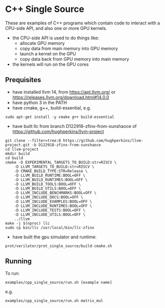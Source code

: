 # C++ Single Source

These are examples of C++ programs which contain code to interact with a CPU-side API, and also one or more GPU kernels.

- the CPU-side API is used to do things like:
    - allocate GPU memory
    - copy data from main memory into GPU memory
    - launch a kernel on the GPU
    - copy data back from GPU memory into main memory
- the kernels will run on the GPU cores

## Prequisites

- have installed llvm 14, from https://apt.llvm.org/ or https://releases.llvm.org/download.html#14.0.0
- have python 3 in the PATH
- have cmake, g++, build-essential, e.g.
```
sudo apt-get install -y cmake g++ build-essential
```
- have built llc from branch D122918-zfinx-from-sunshaoce of https://github.com/hughperkins/llvm-project
```
git clone --filter=tree:0 https://github.com/hughperkins/llvm-project.git -b D122918-zfinx-from-sunshaoce
cd llvm-project
mkdir build
cd build
cmake -D EXPERIMENTAL_TARGETS_TO_BUILD:str=RISCV \
    -D LLVM_TARGETS_TO_BUILD:str=RISCV \
    -D CMAKE_BUILD_TYPE:STR=Release \
    -D LLVM_BUILD_RUNTIME:BOOL=OFF \
    -D LLVM_BUILD_RUNTIMES:BOOL=OFF \
    -D LLVM_BUILD_TOOLS:BOOL=OFF \
    -D LLVM_BUILD_UTILS:BOOL=OFF \
    -D LLVM_INCLUDE_BENCHMARKS:BOOL=OFF \
    -D LLVM_INCLUDE_DOCS:BOOL=OFF \
    -D LLVM_INCLUDE_EXAMPLES:BOOL=OFF \
    -D LLVM_INCLUDE_RUNTIMES:BOOL=OFF \
    -D LLVM_INCLUDE_TESTS:BOOL=OFF \
    -D LLVM_INCLUDE_UTILS:BOOL=OFF \
    ../llvm
make -j $(nproc) llc
sudo cp bin/llc /usr/local/bin/llc-zfinx
```
- have built the gpu simulator and runtime:
```
prot/verilator/prot_single_source/build-cmake.sh
```

## Running

To run:

```
examples/cpp_single_source/run.sh [example name]
```

e.g.

```
examples/cpp_single_source/run.sh matrix_mul
```
